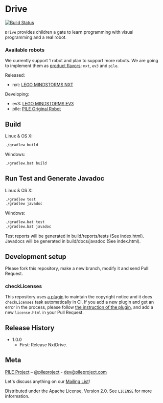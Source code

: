 Drive
=====
[![Build Status](https://travis-ci.org/PileProject/drive.svg?branch=master)](https://travis-ci.org/PileProject/drive)

`Drive` provides children a gate to learn programming
with visual programming and a real robot.

### Available robots
We currently support 1 robot and plan to support more robots.
We are going to implement them as [product flavors][ProductFlavor]: `nxt`, `ev3` and `pile`.

Released:
- nxt: [LEGO MINDSTORMS NXT](https://shop.lego.com/en-US/LEGO-MINDSTORMS-NXT-2-0-8547)

Developing:
- ev3: [LEGO MINDSTORMS EV3](https://shop.lego.com/en-US/LEGO-MINDSTORMS-EV3-31313)
- pile: [PILE Original Robot](http://pileproject.com/en.html)


## Build
Linux & OS X:

```sh
./gradlew build
```

Windows:

```sh
./gradlew.bat build
```


## Run Test and Generate Javadoc
Linux & OS X:

```sh
./gradlew test
./gradlew javadoc
```

Windows:
```sh
./gradlew.bat test
./gradlew.bat javadoc
```

Test reports will be generated in build/reports/tests (See index.html).
Javadocs will be generated in build/docs/javadoc (See index.html).


## Development setup
Please fork this repository, make a new branch, modify it and send Pull Request.

### checkLicenses
This repository uses [a plugin](https://github.com/cookpad/license-tools-plugin) to maintain the copyright notice
and it does `checkLicenses` task automatically in CI.
If you add a new plugin and get an error in the process,
please follow [the instruction of the plugin](https://github.com/cookpad/license-tools-plugin#how-to-use),
and add a new `license.html` in your Pull Request.


## Release History
* 1.0.0
    * First: Release NxtDrive.

## Meta
[PILE Project](http://pileproject.com/)
– [@pileproject](https://twitter.com/pileproject) - dev@pileproject.com

Let's discuss anything on our [Mailing List](https://groups.google.com/forum/#!forum/pile-dev)!

Distributed under the Apache License, Version 2.0. See ``LICENSE`` for more information.

[drive]: https://github.com/PileProject/drive
[ICommunicator]: https://github.com/PileProject/drivecommand/blob/develop/src/main/java/com/pileproject/drivecommand/model/com/ICommunicator.java
[BluetoothCommunicator]: https://github.com/PileProject/drive/blob/develop/app/src/main/java/com/pileproject/drive/comm/BluetoothCommunicator.java
[MachineBase]: https://github.com/PileProject/drivecommand/blob/develop/src/main/java/com/pileproject/drivecommand/machine/MachineBase.java
[NewMachine]: https://github.com/PileProject/drive/blob/develop/app/src/nxt/java/com/pileproject/drive/execution/NxtExecutionActivity.java#L38
[NxtMachine]: https://github.com/PileProject/drivecommand/blob/develop/src/main/java/com/pileproject/drivecommand/model/nxt/NxtMachine.java
[model]: https://github.com/PileProject/drivecommand/tree/develop/src/main/java/com/pileproject/drivecommand/model
[ev3]: https://github.com/PileProject/drivecommand/tree/develop/src/main/java/com/pileproject/drivecommand/model/ev3
[nxt]: https://github.com/PileProject/drivecommand/tree/develop/src/main/java/com/pileproject/drivecommand/model/nxt
[pile]: https://github.com/PileProject/drivecommand/tree/develop/src/main/java/com/pileproject/drivecommand/model/pile
[ProductFlavor]: https://developer.android.com/studio/build/build-variants.html#product-flavors
